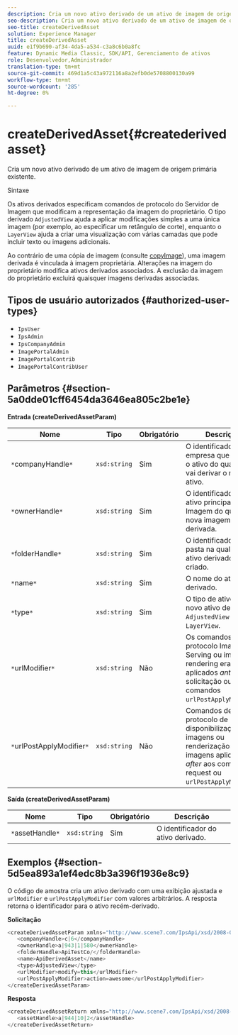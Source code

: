 ```yaml
---
description: Cria um novo ativo derivado de um ativo de imagem de origem primária existente.
seo-description: Cria um novo ativo derivado de um ativo de imagem de origem primária existente.
seo-title: createDerivedAsset
solution: Experience Manager
title: createDerivedAsset
uuid: e1f9b690-af34-4da5-a534-c3a8c6b0a8fc
feature: Dynamic Media Classic, SDK/API, Gerenciamento de ativos
role: Desenvolvedor,Administrador
translation-type: tm+mt
source-git-commit: 469d1a5c43a972116a8a2efb0de5708800130a99
workflow-type: tm+mt
source-wordcount: '285'
ht-degree: 0%

---
```



# createDerivedAsset{#createderivedasset}

Cria um novo ativo derivado de um ativo de imagem de origem primária existente.

Sintaxe

<!--<a id="section_FE43FF204ED644C2AC901AF45982E942"></a>-->

Os ativos derivados especificam comandos de protocolo do Servidor de Imagem que modificam a representação da imagem do proprietário. O tipo derivado `AdjustedView` ajuda a aplicar modificações simples a uma única imagem (por exemplo, ao especificar um retângulo de corte), enquanto o `LayerView` ajuda a criar uma visualização com várias camadas que pode incluir texto ou imagens adicionais.

Ao contrário de uma cópia de imagem (consulte [copyImage](../../../operations/c-operations-intro/c-methods/r-copy-image.md#reference-0785131e690b4ad08be69172023f35d0)), uma imagem derivada é vinculada à imagem proprietária. Alterações na imagem do proprietário modifica ativos derivados associados. A exclusão da imagem do proprietário excluirá quaisquer imagens derivadas associadas.

## Tipos de usuário autorizados {#authorized-user-types}

* `IpsUser`
* `IpsAdmin`
* `IpsCompanyAdmin`
* `ImagePortalAdmin`
* `ImagePortalContrib`
* `ImagePortalContribUser`

## Parâmetros {#section-5a0dde01cff6454da3646ea805c2be1e}

**Entrada (createDerivedAssetParam)**

| Nome | Tipo | Obrigatório | Descrição |
|---|---|---|---|
| `*`companyHandle`*` | `xsd:string` | Sim | O identificador para a empresa que contém o ativo do qual você vai derivar o novo ativo. |
| `*`ownerHandle`*` | `xsd:string` | Sim | O identificador para o ativo principal de Imagem do qual a nova imagem será derivada. |
| `*`folderHandle`*` | `xsd:string` | Sim | O identificador da pasta na qual o novo ativo derivado será criado. |
| `*`name`*` | `xsd:string` | Sim | O nome do ativo derivado. |
| `*`type`*` | `xsd:string` | Sim | O tipo de ativo do novo ativo derivado: `AdjustedView` ou `LayerView`. |
| `*`urlModifier`*` | `xsd:string` | Não | Os comandos do protocolo Image Serving ou image rendering eram aplicados *antes de* da solicitação ou dos comandos `urlPostApplyModifier`. |
| `*`urlPostApplyModifier`*` | `xsd:string` | Não | Comandos de protocolo de disponibilização de imagens ou renderização de imagens aplicados *after* aos comandos request ou `urlPostApplyModifier`. |

**Saída (createDerivedAssetParam)**

| Nome | Tipo | Obrigatório | Descrição |
|---|---|---|---|
| `*`assetHandle`*` | `xsd:string` | Sim | O identificador do ativo derivado. |

## Exemplos {#section-5d5ea893a1ef4edc8b3a396f1936e8c9}

O código de amostra cria um ativo derivado com uma exibição ajustada e `urlModifier` e `urlPostApplyModifier` com valores arbitrários. A resposta retorna o identificador para o ativo recém-derivado.

**Solicitação**

```java
<createDerivedAssetParam xmlns="http://www.scene7.com/IpsApi/xsd/2008-01-15">
   <companyHandle>c|6</companyHandle>
   <ownerHandle>a|943|1|580</ownerHandle>
   <folderHandle>ApiTestCo/</folderHandle>
   <name>ApiDerivedAsset</name>
   <type>AdjustedView</type>
   <urlModifier>modify=this</urlModifier>
   <urlPostApplyModifier>action=awesome</urlPostApplyModifier>
</createDerivedAssetParam>
```

**Resposta**

```java
<createDerivedAssetReturn xmlns="http://www.scene7.com/IpsApi/xsd/2008-01-15">
   <assetHandle>a|944|10|2</assetHandle>
</createDerivedAssetReturn>
```

